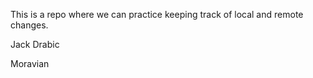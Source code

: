 This is a repo where we can practice keeping track of local and remote 
changes.

Jack Drabic


Moravian

